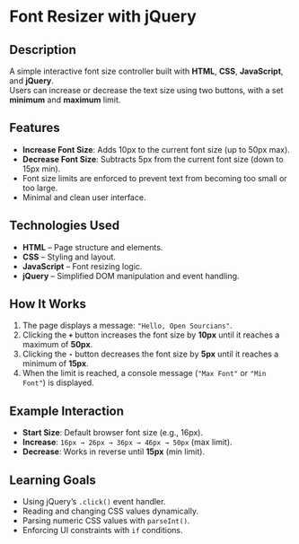 # Font Resizer with jQuery

## Description
A simple interactive font size controller built with **HTML**, **CSS**, **JavaScript**, and **jQuery**.  
Users can increase or decrease the text size using two buttons, with a set **minimum** and **maximum** limit.

## Features
- **Increase Font Size**: Adds 10px to the current font size (up to 50px max).
- **Decrease Font Size**: Subtracts 5px from the current font size (down to 15px min).
- Font size limits are enforced to prevent text from becoming too small or too large.
- Minimal and clean user interface.

## Technologies Used
- **HTML** – Page structure and elements.
- **CSS** – Styling and layout.
- **JavaScript** – Font resizing logic.
- **jQuery** – Simplified DOM manipulation and event handling.

## How It Works
1. The page displays a message: `"Hello, Open Sourcians"`.
2. Clicking the **`+`** button increases the font size by **10px** until it reaches a maximum of **50px**.
3. Clicking the **`-`** button decreases the font size by **5px** until it reaches a minimum of **15px**.
4. When the limit is reached, a console message (`"Max Font"` or `"Min Font"`) is displayed.

## Example Interaction
- **Start Size**: Default browser font size (e.g., 16px).
- **Increase**: `16px → 26px → 36px → 46px → 50px` (max limit).
- **Decrease**: Works in reverse until **15px** (min limit).

## Learning Goals
- Using jQuery’s `.click()` event handler.
- Reading and changing CSS values dynamically.
- Parsing numeric CSS values with `parseInt()`.
- Enforcing UI constraints with `if` conditions.
